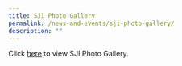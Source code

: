```yaml
---
title: SJI Photo Gallery
permalink: /news-and-events/sji-photo-gallery/
description: ""
---
```

Click [here](https://www.flickr.com/photos/stjosephsinstitution/albums) to view SJI Photo Gallery.